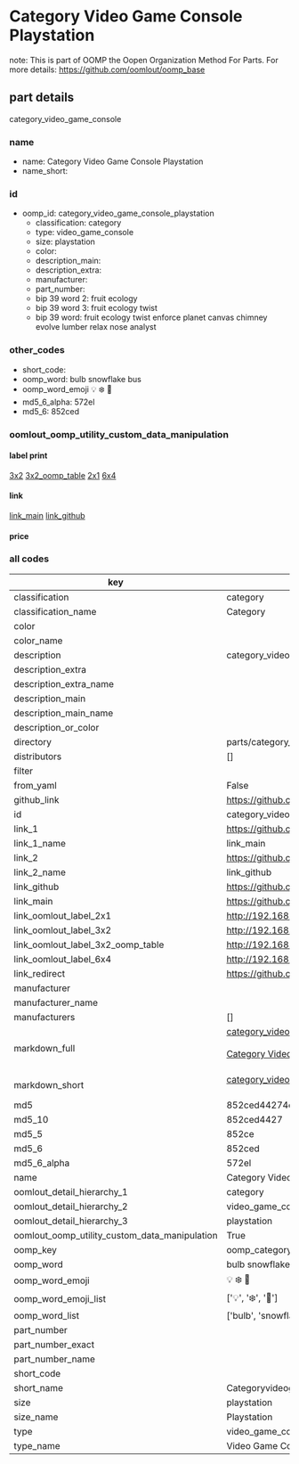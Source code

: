 # Category Video Game Console Playstation  

note: This is part of OOMP the Oopen Organization Method For Parts. For more details: https://github.com/oomlout/oomp_base

##  part details
  



category_video_game_console



### name
* name: Category Video Game Console Playstation
* name_short: 
### id
* oomp_id: category_video_game_console_playstation
  * classification: category
  * type: video_game_console
  * size: playstation
  * color: 
  * description_main: 
  * description_extra: 
  * manufacturer: 
  * part_number: 
  * bip 39 word 2: fruit ecology
  * bip 39 word 3: fruit ecology twist
  * bip 39 word: fruit ecology twist enforce planet canvas chimney evolve lumber relax nose analyst

### other_codes
* short_code: 
* oomp_word: bulb snowflake bus
* oomp_word_emoji :bulb: :snowflake: :bus:
* md5_6_alpha: 572el
* md5_6: 852ced






### oomlout_oomp_utility_custom_data_manipulation
#### label print
[3x2](http://192.168.1.245:1112/?label=oomp%20572el)
[3x2_oomp_table](http://192.168.1.108:1112/?label=oomp%20572el)
[2x1](http://192.168.1.242:1112/?label=oomp%20572el)
[6x4](http://192.168.1.55:1112/?label=oomp%20572el)    

#### link

[link_main](https://github.com/oomlout/oomlout_oomp_version_1_messy/tree/main/parts/category_video_game_console_playstation) [link_github](https://github.com/oomlout/oomlout_oomp_version_1_messy/tree/main/parts/category_video_game_console_playstation)                             

#### price







### all codes 
| key | value |  
| --- | --- |  
| classification | category |  
| classification_name | Category |  
| color |  |  
| color_name |  |  
| description | category_video_game_console |  
| description_extra |  |  
| description_extra_name |  |  
| description_main |  |  
| description_main_name |  |  
| description_or_color |   |  
| directory | parts/category_video_game_console_playstation |  
| distributors | [] |  
| filter |  |  
| from_yaml | False |  
| github_link | https://github.com/oomlout/oomlout_oomp_part_src/tree/main/parts/category_video_game_console_playstation |  
| id | category_video_game_console_playstation |  
| link_1 | https://github.com/oomlout/oomlout_oomp_version_1_messy/tree/main/parts/category_video_game_console_playstation |  
| link_1_name | link_main |  
| link_2 | https://github.com/oomlout/oomlout_oomp_version_1_messy/tree/main/parts/category_video_game_console_playstation |  
| link_2_name | link_github |  
| link_github | https://github.com/oomlout/oomlout_oomp_version_1_messy/tree/main/parts/category_video_game_console_playstation |  
| link_main | https://github.com/oomlout/oomlout_oomp_version_1_messy/tree/main/parts/category_video_game_console_playstation |  
| link_oomlout_label_2x1 | http://192.168.1.242:1112/?label=oomp%20572el |  
| link_oomlout_label_3x2 | http://192.168.1.245:1112/?label=oomp%20572el |  
| link_oomlout_label_3x2_oomp_table | http://192.168.1.108:1112/?label=oomp%20572el |  
| link_oomlout_label_6x4 | http://192.168.1.55:1112/?label=oomp%20572el |  
| link_redirect | https://github.com/oomlout/oomlout_oomp_version_1_messy/tree/main/parts/category_video_game_console_playstation |  
| manufacturer |  |  
| manufacturer_name |  |  
| manufacturers | [] |  
| markdown_full | [category_video_game_console_playstation](none)<br>[](none)<br>[Category Video Game Console Playstation](none)<br><br> |  
| markdown_short | [category_video_game_console_playstation](none)<br><br> |  
| md5 | 852ced44274e250086d2f4a3d71182ee |  
| md5_10 | 852ced4427 |  
| md5_5 | 852ce |  
| md5_6 | 852ced |  
| md5_6_alpha | 572el |  
| name | Category Video Game Console Playstation |  
| oomlout_detail_hierarchy_1 | category |  
| oomlout_detail_hierarchy_2 | video_game_console |  
| oomlout_detail_hierarchy_3 | playstation |  
| oomlout_oomp_utility_custom_data_manipulation | True |  
| oomp_key | oomp_category_video_game_console_playstation |  
| oomp_word | bulb snowflake bus |  
| oomp_word_emoji | :bulb: :snowflake: :bus: |  
| oomp_word_emoji_list | [':bulb:', ':snowflake:', ':bus:'] |  
| oomp_word_list | ['bulb', 'snowflake', 'bus'] |  
| part_number |  |  
| part_number_exact |  |  
| part_number_name |  |  
| short_code |  |  
| short_name | Categoryvideogameconsole |  
| size | playstation |  
| size_name | Playstation |  
| type | video_game_console |  
| type_name | Video Game Console |  
